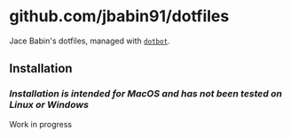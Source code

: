 # github.com/jbabin91/dotfiles

Jace Babin's dotfiles, managed with [`dotbot`](https://github.com/anishathalye/dotfiles_template).

## Installation

### _Installation is intended for MacOS and has not been tested on Linux or Windows_

Work in progress
